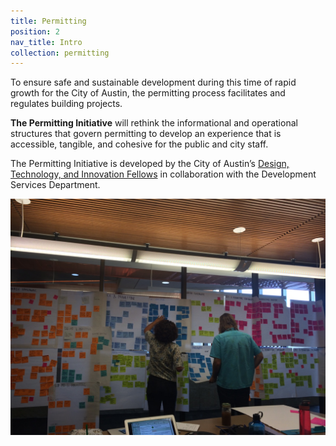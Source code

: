 ```yaml
---
title: Permitting
position: 2
nav_title: Intro
collection: permitting
---
```


To ensure safe and sustainable development during this time of rapid growth for the City of Austin, the permitting process facilitates and regulates building projects.

**The Permitting Initiative** will rethink the informational and operational structures that govern permitting to develop an experience that is accessible, tangible, and cohesive for the public and city staff.

The Permitting Initiative is developed by the City of Austin’s [Design, Technology, and Innovation Fellows](https://cityofaustin.github.io/innovation-fellows/) in collaboration with the Development Services Department.

![IMG_2117.JPG](/uploads/IMG_2117.JPG)